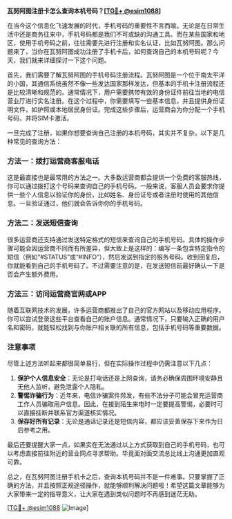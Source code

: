**瓦努阿图注册卡怎么查询本机号码？[[TG💪+ @esim1088](https://t.me/s/esim1088)]**

在当今这个信息化飞速发展的时代，手机号码的重要性不言而喻。无论是在日常生活中还是商务往来中，手机号码都是我们不可或缺的沟通工具。而在某些国家和地区，使用手机号码之前，往往需要先进行注册和实名认证，比如瓦努阿图。那么问题来了，当你在瓦努阿图成功注册了手机卡后，如何查询自己的本机号码呢？今天，我们就来详细探讨一下这个问题。

首先，我们需要了解瓦努阿图的手机号码注册流程。瓦努阿图是一个位于南太平洋的小国，其通信系统虽然不像一些发达国家那样发达，但基本的手机卡注册流程还是比较清晰和规范的。通常情况下，用户需要携带有效的身份证件前往当地的电信营业厅进行实名注册。在这个过程中，你需要填写一些基本信息，并且提供身份证明文件，如护照或本地居民身份证。完成这些步骤后，运营商会为你分配一个手机号码，并将SIM卡激活。

一旦完成了注册，如果你想要查询自己注册的本机号码，其实并不复杂。以下是几种常见的查询方法：

### 方法一：拨打运营商客服电话

这是最直接也是最常用的方法之一。大多数运营商都会提供一个免费的客服热线，你可以通过拨打这个号码来查询自己的手机号码。一般来说，客服人员会要求你提供一些个人信息以验证你的身份，比如姓名、身份证号或者注册时使用的其他信息。一旦验证通过，他们就会告诉你你的手机号码。

### 方法二：发送短信查询

很多运营商还支持通过发送特定格式的短信来查询自己的手机号码。具体的操作步骤可能会因运营商不同而有所差异，但大致上是这样的：编写一条包含特定指令的短信（例如“#STATUS”或“#INFO”），然后发送到指定的服务号码。收到回复后，你就能看到自己的手机号码了。不过需要注意的是，在发送短信前最好确认一下是否会产生额外费用。

### 方法三：访问运营商官网或APP

随着互联网技术的发展，许多运营商都推出了自己的官方网站以及移动应用程序。你可以尝试登录这些平台查看自己的账户信息。通常情况下，只要输入正确的用户名和密码，就能轻松找到与你账户相关联的所有信息，包括手机号码等重要数据。

### 注意事项

尽管上述方法听起来都很简单易行，但在实际操作过程中仍需注意以下几点：

1. **保护个人信息安全**：无论是打电话还是上网查询，请务必确保周围环境安静且无他人监听，避免泄露个人隐私。
2. **警惕诈骗行为**：近年来，电信诈骗案件频发，有些不法分子可能会冒充运营商工作人员骗取用户信息。因此，在接到陌生来电时一定要提高警惕，必要时可以直接挂断并联系官方渠道核实情况。
3. **保存好所有记录**：无论是通话记录还是短信内容，都应该妥善保存下来作为日后参考之用。

最后还要提醒大家一点，如果实在无法通过以上方式获取到自己的手机号码，也可以考虑直接前往附近的营业网点寻求帮助。毕竟面对面交流总比线上沟通更加直观可靠。

总之，在瓦努阿图注册手机卡之后，查询本机号码并不是一件难事。只要掌握了正确的方法，并且按照正规途径操作，就能够顺利解决问题啦！希望这篇文章能够为大家带来一定的指导意义，让大家在遇到类似问题时不再感到迷茫无助。

[[TG💪+ @esim1088](https://t.me/s/esim1088) ![Image](https://i.postimg.cc/4NQfJmqS/Snipaste-2025-05-13-00-14-12.png)]